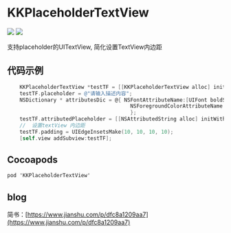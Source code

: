 # KKPlaceholderTextView
[![](https://img.shields.io/badge/pod-1.0-orange.svg)](https://cocoapods.org/pods/KKPlaceholderTextView) [![](https://img.shields.io/badge/blog-简书-E87040.svg)]()

支持placeholder的UITextView, 简化设置TextView内边距

代码示例
-----

```objectivec
    KKPlaceholderTextView *testTF = [[KKPlaceholderTextView alloc] initWithFrame:CGRectMake(50, 100, 100, 50)];
    testTF.placeholder = @"请输入描述内容";
    NSDictionary * attributesDic = @{ NSFontAttributeName:[UIFont boldSystemFontOfSize:12],
                                        NSForegroundColorAttributeName:[UIColor redColor]
                                        };
    testTF.attributedPlaceholder = [[NSAttributedString alloc] initWithString:@"请输入描述内容" attributes:attributesDic];
    //  设置textView 内边距
    testTF.padding = UIEdgeInsetsMake(10, 10, 10, 10);
    [self.view addSubview:testTF];
```

Cocoapods
----
```objectivec
pod 'KKPlaceholderTextView'
```

blog
----
简书：[https://www.jianshu.com/p/dfc8a1209aa7](https://www.jianshu.com/p/dfc8a1209aa7)
